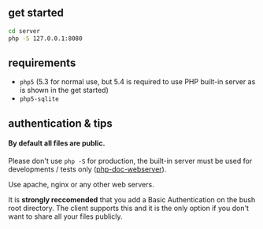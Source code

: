 
## get started

```sh
cd server
php -S 127.0.0.1:8080
```

## requirements

 - `php5` (5.3 for normal use, but 5.4 is required to use PHP built-in server as is shown in the get started)
 - `php5-sqlite`

## authentication & tips

#### By default all files are public.

Please don't use `php -S` for production, the built-in server must be used for developments / tests only ([php-doc-webserver](https://php.net/manual/features.commandline.webserver.php)).

Use apache, nginx or any other web servers.

It is __strongly reccomended__ that you add a Basic Authentication on the bush root directory.
The client supports this and it is the only option if you don't want to share all your files publicly.
